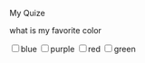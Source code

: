   My Quize
  <br />
  <form action="https//www.example.com/profile.php">
  <p>what is my favorite color</p>
  <input type="checkbox" name="color" value="blue" />blue
  <input type="checkbox" name="color" value="purple" />purple
  <input type="checkbox" name="color" value="red" />red
  <input type="checkbox" name="color" value="green" />green
  </form>
